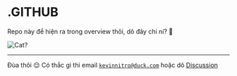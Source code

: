 # .GITHUB

Repo này để hiện ra trong overview thôi, dô đây chi ní? 🤨

![Cat?](https://media.tenor.com/_GyQQn6AUWkAAAAC/cat.gif)

---

Đùa thôi 😌 Có thắc gì thì email [`kevinnitro@duck.com`](mailto:kevinnitro@duck.com) hoặc dô [Discussion](../../discussions/)
